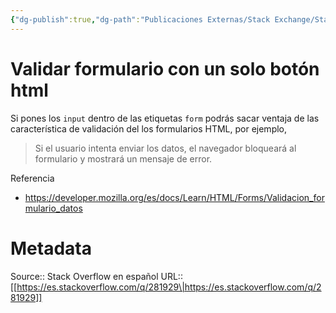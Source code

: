 ```yaml
---
{"dg-publish":true,"dg-path":"Publicaciones Externas/Stack Exchange/Stack Overflow en español/es.stackoverflow.com-281929.md","permalink":"/publicaciones-externas/stack-exchange/stack-overflow-en-espanol/es-stackoverflow-com-281929/","title":"Validar formulario con un solo botón html","hide":true,"noteIcon":"\"0\"","created":"2024-04-03T12:49:10.627-06:00","updated":"2024-04-05T16:43:55.711-06:00"}
---
```


# Validar formulario con un solo botón html

Si pones los `input` dentro de las etiquetas `form` podrás sacar ventaja de las característica de validación del los formularios HTML, por ejemplo, 

> Si el usuario intenta enviar los datos, el navegador bloqueará al formulario y mostrará un mensaje de error.

Referencia

- https://developer.mozilla.org/es/docs/Learn/HTML/Forms/Validacion_formulario_datos

# Metadata
Source:: Stack Overflow en español
URL:: [[https://es.stackoverflow.com/q/281929\|https://es.stackoverflow.com/q/281929]]

